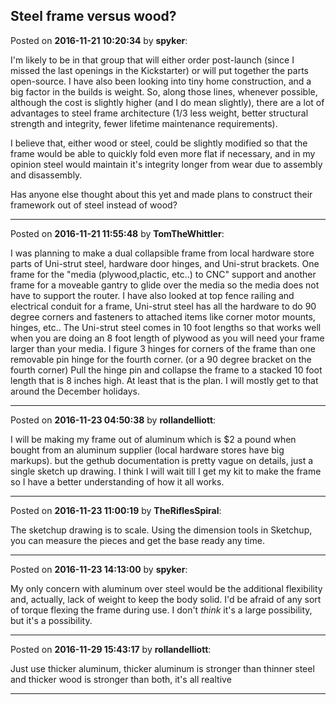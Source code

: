 ## Steel frame versus wood?
Posted on **2016-11-21 10:20:34** by **spyker**:

I'm likely to be in that group that will either order post-launch (since I missed the last openings in the Kickstarter) or will put together the parts open-source. I have also been looking into tiny home construction, and a big factor in the builds is weight. So, along those lines, whenever possible, although the cost is slightly higher (and I do mean slightly), there are a lot of advantages to steel frame architecture (1/3 less weight, better structural strength and integrity, fewer lifetime maintenance requirements).

I believe that, either wood or steel, could be slightly modified so that the frame would be able to quickly fold even more flat if necessary, and in my opinion steel would maintain it's integrity longer from wear due to assembly and disassembly.

Has anyone else thought about this yet and made plans to construct their framework out of steel instead of wood?

---

Posted on **2016-11-21 11:55:48** by **TomTheWhittler**:

I was planning to make a dual collapsible frame from local hardware store parts of Uni-strut steel, hardware door hinges,  and Uni-strut brackets. One frame for the "media (plywood,plactic, etc..) to CNC" support and another frame for a moveable gantry to glide over the media so the media does not have to support the router. I have also looked at top fence railing and electrical conduit for a frame,  Uni-strut steel has all the hardware to do 90 degree corners and fasteners to attached items like corner motor mounts, hinges, etc.. The Uni-strut steel comes in 10 foot lengths so that works well when you are doing an 8 foot length of plywood as you will need your frame larger than your media. I figure 3 hinges for corners of the frame than one removable pin hinge for the fourth corner. (or a 90 degree bracket on the fourth corner) Pull the hinge pin and collapse the frame to a stacked 10 foot length that is 8 inches high. At least that is the plan.
I will mostly get to that around the December holidays.

---

Posted on **2016-11-23 04:50:38** by **rollandelliott**:

I will be making my frame out of aluminum which is $2 a pound when bought from an aluminum supplier (local hardware stores have big markups).  but the gethub documentation is pretty vague on details, just a single sketch up drawing. I think I will wait till I get my kit to make the frame so I have a better understanding of how it all works.

---

Posted on **2016-11-23 11:00:19** by **TheRiflesSpiral**:

The sketchup drawing is to scale. Using the dimension tools in Sketchup, you can measure the pieces and get the base ready any time.

---

Posted on **2016-11-23 14:13:00** by **spyker**:

My only concern with aluminum over steel would be the additional flexibility and, actually, lack of weight to keep the body solid. I'd be afraid of any sort of torque flexing the frame during use. I don't *think* it's a large possibility, but it's a possibility.

---

Posted on **2016-11-29 15:43:17** by **rollandelliott**:

Just use thicker aluminum, thicker aluminum is stronger than thinner steel and thicker wood is stronger than both, it's all realtive

---

